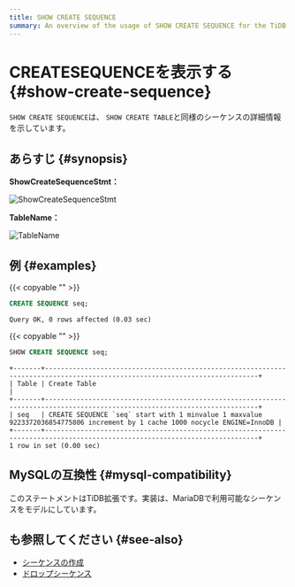 ```yaml
---
title: SHOW CREATE SEQUENCE
summary: An overview of the usage of SHOW CREATE SEQUENCE for the TiDB database.
---
```


# CREATESEQUENCEを表示する {#show-create-sequence}

`SHOW CREATE SEQUENCE`は、 `SHOW CREATE TABLE`と同様のシーケンスの詳細情報を示しています。

## あらすじ {#synopsis}

**ShowCreateSequenceStmt：**

![ShowCreateSequenceStmt](/media/sqlgram/ShowCreateSequenceStmt.png)

**TableName：**

![TableName](/media/sqlgram/TableName.png)

## 例 {#examples}

{{< copyable "" >}}

```sql
CREATE SEQUENCE seq;
```

```
Query OK, 0 rows affected (0.03 sec)
```

{{< copyable "" >}}

```sql
SHOW CREATE SEQUENCE seq;
```

```
+-------+----------------------------------------------------------------------------------------------------------------------------+
| Table | Create Table                                                                                                               |
+-------+----------------------------------------------------------------------------------------------------------------------------+
| seq   | CREATE SEQUENCE `seq` start with 1 minvalue 1 maxvalue 9223372036854775806 increment by 1 cache 1000 nocycle ENGINE=InnoDB |
+-------+----------------------------------------------------------------------------------------------------------------------------+
1 row in set (0.00 sec)
```

## MySQLの互換性 {#mysql-compatibility}

このステートメントはTiDB拡張です。実装は、MariaDBで利用可能なシーケンスをモデルにしています。

## も参照してください {#see-also}

-   [シーケンスの作成](/sql-statements/sql-statement-create-sequence.md)
-   [ドロップシーケンス](/sql-statements/sql-statement-drop-sequence.md)
